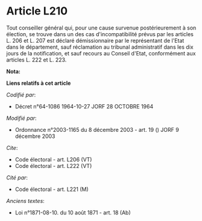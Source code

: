 # Article L210

Tout conseiller général qui, pour une cause survenue postérieurement à son élection, se trouve dans un des cas
d'incompatibilité prévus par les articles L. 206 et L. 207 est déclaré démissionnaire par le représentant de l'Etat dans le
département, sauf réclamation au tribunal administratif dans les dix jours de la notification, et sauf recours au Conseil
d'Etat, conformément aux articles L. 222 et L. 223.

**Nota:**



**Liens relatifs à cet article**

_Codifié par_:

  - Décret n°64-1086 1964-10-27 JORF 28 OCTOBRE 1964

_Modifié par_:

  - Ordonnance n°2003-1165 du 8 décembre 2003 - art. 19 () JORF 9 décembre 2003

_Cite_:

  - Code électoral - art. L206 (VT)
  - Code électoral - art. L222 (VT)

_Cité par_:

  - Code électoral - art. L221 (M)

_Anciens textes_:

  - Loi n°1871-08-10. du 10 août 1871 - art. 18 (Ab)
